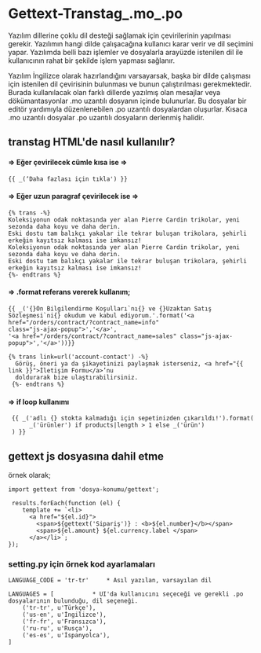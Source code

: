 # Gettext-Transtag_.mo_.po

Yazılım dillerine çoklu dil desteği sağlamak için çevirilerinin yapılması gerekir. Yazılımın hangi dilde çalışacağına kullanıcı karar verir ve dil seçimini yapar. Yazılımda belli bazı işlemler ve dosyalarla arayüzde istenilen dil ile kullanıcının rahat bir şekilde işlem yapması sağlanır.

Yazılım İngilizce olarak hazırlandığını varsayarsak, başka bir dilde çalışması için istenilen dil çevirisinin bulunması ve bunun çalıştırılması gerekmektedir. Burada kullanılacak olan farklı dillerde yazılmış olan mesajlar veya dökümantasyonlar .mo uzantılı dosyanın içinde bulunurlar. Bu dosyalar bir editör yardımıyla düzenlenebilen .po uzantılı dosyalardan oluşurlar. Kısaca .mo uzantılı dosyalar .po uzantılı dosyaların derlenmiş halidir. 


## transtag HTML'de nasıl kullanılır?

####   => Eğer çevirilecek cümle kısa ise =>
```
{{ _(‘Daha fazlası için tıkla') }}
```
####   => Eğer uzun paragraf çevirilecek ise =>

```
{% trans -%}
Koleksiyonun odak noktasında yer alan Pierre Cardin trikolar, yeni sezonda daha koyu ve daha derin.
Eski dostu tam balıkçı yakalar ile tekrar buluşan trikolara, şehirli erkeğin kayıtsız kalması ise imkansız!
Koleksiyonun odak noktasında yer alan Pierre Cardin trikolar, yeni sezonda daha koyu ve daha derin.
Eski dostu tam balıkçı yakalar ile tekrar buluşan trikolara, şehirli erkeğin kayıtsız kalması ise imkansız!
{%- endtrans %}
```
####   => .format referans vererek kullanım;

````
{{ _('{}Ön Bilgilendirme Koşulları`nı{} ve {}Uzaktan Satış
Sözleşmesi`ni{} okudum ve kabul ediyorum.'.format('<a href="/orders/contract/?contract_name=info"
class="js-ajax-popup">','</a>',
'<a href="/orders/contract/?contract_name=sales" class="js-ajax-popup">','</a>'))}}
````

````
{% trans link=url('account-contact') -%}
  Görüş, öneri ya da şikayetinizi paylaşmak isterseniz, <a href="{{ link }}">İletişim Formu</a>’nu 
  doldurarak bize ulaştırabilirsiniz.
 {%- endtrans %}
````
####   => if loop kullanımı

```
 {{ _('adlı {} stokta kalmadığı için sepetinizden çıkarıldı!').format(
      _('ürünler') if products|length > 1 else _('ürün')
 ) }}
```

##  gettext js dosyasına dahil etme
örnek olarak;
````
import gettext from 'dosya-konumu/gettext';

 results.forEach(function (el) {
    template += `<li>
      <a href="${el.id}">
        <span>${gettext('Sipariş')} : <b>${el.number}</b></span> 
        <span>${el.amount} ${el.currency.label </span>
      </a></li>`;
});
````

### setting.py için örnek kod ayarlamaları
````
LANGUAGE_CODE = 'tr-tr' 	* Asıl yazılan, varsayılan dil

LANGUAGES = [  			* UI'da kullanıcını seçeceği ve gerekli .po dosyalarının bulunduğu, dil seçeneği.  
    ('tr-tr', u'Türkçe'),      
    ('us-en', u'İngilizce'),
    ('fr-fr', u'Fransızca'),
    ('ru-ru', u'Rusça'),
    ('es-es', u'İspanyolca'),
]
````

